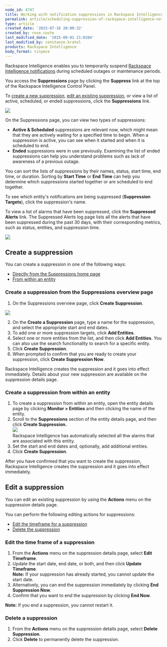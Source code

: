 ```yaml
---
node_id: 4747
title: Working with notification suppressions in Rackspace Intelligence
permalink: article/scheduling-suppression-of-rackspace-intelligence-notifications
type: article
created_date: '2015-07-16 20:00:32'
created_by: rose.coste
last_modified_date: '2015-09-01 21:0204'
last_modified_by: constanze.kratel
products: Rackspace Intelligence
body_format: tinymce
---
```


Rackspace Intelligence enables you to temporarily suspend [Rackspace
Intelligence
notifications](/knowledge_center/article/managing-rackspace-intelligence-notifications)
during scheduled outages or maintenance periods.

You access the **Suppressions** page by clicking the **Suppress** link
at the top of the Rackspace Intelligence Control Panel.

To [create a new suppression](#createsuppression), [edit an existing
suppression](#editsuppression), or view a list of active, scheduled, or
ended suppressions, click the **Suppressions** link.

![](/knowledge_center/sites/default/files/field/image/4747.1a_0.png)

On the Suppressions page, you can view two types of suppressions:

-   **Active & Scheduled** suppressions are relevant now, which might
    mean that they are actively waiting for a specified time to begin.
    When a suppression is active, you can see when it started and when
    it is scheduled to end.
-   **Ended** suppressions were in use previously. Examining the list of
    ended suppressions can help you understand problems such as lack of
    awareness of a previous outage.

You can sort the lists of suppressions by their names, status, start
time, end time, or duration. Sorting by **Start Time** or **End
Time** can help you determine which suppressions started together or are
scheduled to end together.

To see which entity's notifications are being suppressed (**Suppression
Targets**), click the suppression's name.

To view a list of alarms that have been suppressed, click
the **Suppressed Alerts** link. The Suppressed Alerts log page lists all
the alerts that have been suppressed during the past 30 days, with their
corresponding metrics, such as status, entities, and suppression time.

![](/knowledge_center/sites/default/files/field/image/intelligence-suppressions-suppressed%20entities.png)

 

Create a suppression
--------------------

You can create a suppression in one of the following ways:

-   [Directly from the Suppressions home
    page](#createsuppressionfromhome)
-   [From within an entity](#createsuppressionfromentity)

### Create a suppression from the Suppressions overview page

1.  On the Suppressions overview page, click **Create Suppression**.

![](/knowledge_center/sites/default/files/field/image/4747.4a_0.png)

2.  On the **Create a Suppression** page, type a name for the
    suppression, and select the appropriate start and end dates.
3.  To add one or more suppression targets, click **Add Entities**.
4.  Select one or more entities from the list, and then click **Add
    Entities**. You can also use the search functionality to search for
    a specific entity.
5.  Click **Create Suppression**.
6.  When prompted to confirm that you are ready to create your
    suppression, click **Create Suppression Now**.

Rackspace Intelligence creates the suppression and it goes into effect
immediately. Details about your new suppression are available on the
suppression details page.

### Create a suppression from within an entity

1.  To create a suppression from within an entity, open the entity
    details page by clicking **Monitor \> Entities** and then clicking
    the name of the entity.
2.  Scroll to the **Suppressions** section of the entity details page,
    and then click **Create Suppression.**\
     ![](/knowledge_center/sites/default/files/field/image/4747.5a_0.png)\
     Rackspace Intelligence has automatically selected all thw alarms
    that are associated with this entity.
3.  Set the start and end dates and, optionally, add additional
    entities.
4.  Click **Create Suppression**.

After you have confirmed that you want to create the suppression,
Rackspace Intelligence creates the suppression and it goes into effect
immediately.

Edit a suppression
------------------

You can edit an existing suppression by using the **Actions** menu on
the suppression details page.

You can perform the following editing actions for suppressions:

-   [Edit the timeframe for a suppression](#editsuppressiontimeframe)
-   [Delete the suppression](#deletesuppression)

### Edit the time frame of a suppression

1.  From the **Actions** menu on the suppression details page,
    select **Edit Timeframe**.
2.  Update the start date, end date, or both, and then click **Update
    Timeframe**.\
     **Note:** If your suppression has already started, you cannot
    update the start date.
3.  Alternatively, you can end the suppression immediately by
    clicking **End Suppression Now**.
4.  Confirm that you want to end the suppression by clicking **End
    Now**.

**Note:** If you end a suppression, you cannot restart it.

### Delete a suppression

1.  From the **Actions** menu on the suppression details page,
    select **Delete Suppression**.
2.  Click **Delete** to permanently delete the suppression.


